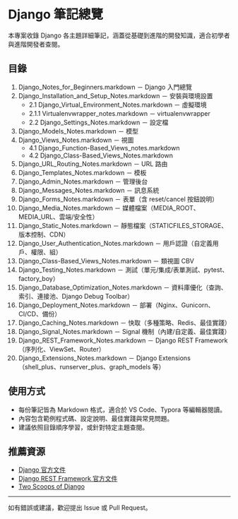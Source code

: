 # Django 筆記總覽

本專案收錄 Django 各主題詳細筆記，涵蓋從基礎到進階的開發知識，適合初學者與進階開發者查閱。

## 目錄

1. Django_Notes_for_Beginners.markdown － Django 入門總覽
2. Django_Installation_and_Setup_Notes.markdown － 安裝與環境設置
   - 2.1 Django_Virtual_Environment_Notes.markdown － 虛擬環境
   - 2.1.1 Virtualenvwrapper_notes.markdown － virtualenvwrapper
   - 2.2 Django_Settings_Notes.markdown － 設定檔
3. Django_Models_Notes.markdown － 模型
4. Django_Views_Notes.markdown － 視圖
   - 4.1 Django_Function-Based_Views_notes.markdown
   - 4.2 Django_Class-Based_Views_Notes.markdown
5. Django_URL_Routing_Notes.markdown － URL 路由
6. Django_Templates_Notes.markdown － 模板
7. Django_Admin_Notes.markdown － 管理後台
8. Django_Messages_Notes.markdown － 訊息系統
9. Django_Forms_Notes.markdown － 表單（含 reset/cancel 按鈕說明）
10. Django_Media_Notes.markdown － 媒體檔案（MEDIA_ROOT、MEDIA_URL、雲端/安全性）
11. Django_Static_Notes.markdown － 靜態檔案（STATICFILES_STORAGE、版本控制、CDN）
12. Django_User_Authentication_Notes.markdown － 用戶認證（自定義用戶、權限、組）
13. Django_Class-Based_Views_Notes.markdown － 類視圖 CBV
14. Django_Testing_Notes.markdown － 測試（單元/集成/表單測試、pytest、factory_boy）
15. Django_Database_Optimization_Notes.markdown － 資料庫優化（查詢、索引、連接池、Django Debug Toolbar）
16. Django_Deployment_Notes.markdown － 部署（Nginx、Gunicorn、CI/CD、備份）
17. Django_Caching_Notes.markdown － 快取（多種策略、Redis、最佳實踐）
18. Django_Signal_Notes.markdown － Signal 機制（內建/自定義、最佳實踐）
19. Django_REST_Framework_Notes.markdown － Django REST Framework（序列化、ViewSet、Router）
20. Django_Extensions_Notes.markdown － Django Extensions（shell_plus、runserver_plus、graph_models 等）

## 使用方式

- 每份筆記皆為 Markdown 格式，適合於 VS Code、Typora 等編輯器閱讀。
- 內容包含範例程式碼、設定說明、最佳實踐與常見問題。
- 建議依照目錄順序學習，或針對特定主題查閱。

## 推薦資源
- [Django 官方文件](https://docs.djangoproject.com/zh-hans/stable/)
- [Django REST Framework 官方文件](https://www.django-rest-framework.org/)
- [Two Scoops of Django](https://www.feldroy.com/books/two-scoops-of-django-3-x)

---

如有錯誤或建議，歡迎提出 Issue 或 Pull Request。
